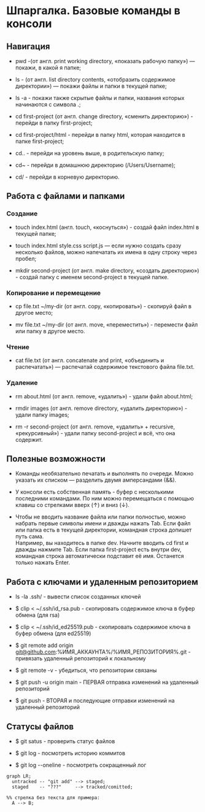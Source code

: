 # Шпаргалка. Базовые команды в консоли  

## Навигация  

* pwd -(от англ. print working directory, «показать рабочую папку») — покажи, в какой я папке;

* ls - (от англ. list directory contents, «отобразить содержимое директории») — покажи файлы и папки в текущей папке;

* ls -a - покажи также скрытые файлы и папки, названия которых начинаются с символа .;

* cd first-project (от англ. change directory, «сменить директорию») - перейди в папку first-project;

* cd first-project/html - перейди в папку html, которая находится в папке first-project;

* cd.. - перейди на уровень выше, в родительскую папку;

* cd~ - перейди в домашнюю директорию (/Users/Username);

* cd/ - перейди в корневую директорию.

## Работа с файлами и папками

### Создание

* touch index.html (англ. touch, «коснуться») - создай файл index.html в текущей папке;

* touch index.html style.css script.js — если нужно создать сразу несколько файлов, можно напечатать их имена в одну строку через пробел;

* mkdir second-project (от англ. make directory, «создать директорию») - создай папку с именем second-project в текущей папке.

### Копирование и перемещение

* cp file.txt ~/my-dir (от англ. copy, «копировать») - скопируй файл в другое место;

* mv file.txt ~/my-dir (от англ. move, «переместить») - перемести файл или папку в другое место.

### Чтение

* cat file.txt (от англ. concatenate and print, «объединить и распечатать») — распечатай содержимое текстового файла file.txt.

### Удаление

* rm about.html (от англ. remove, «удалить») - удали файл about.html;

* rmdir images (от англ. remove directory, «удалить директорию») - удали папку images;

* rm -r second-project (от англ. remove, «удалить» + recursive, «рекурсивный») - удали папку second-project и всё, что она содержит.

## Полезные возможности

* Команды необязательно печатать и выполнять по очереди. Можно указать их списком — разделить двумя амперсандами (&&). 

* У консоли есть собственная память - буфер с несколькими последними командами. По ним можно перемещаться с помощью клавиш со стрелками вверх (↑) и вниз (↓).

* Чтобы не вводить название файла или папки полностью, можно набрать первые символы имени и дважды нажать Tab. Если файл или папка есть в текущей директории, командная строка допишет путь сама.  
Например, вы находитесь в папке dev. Начните вводить cd first и дважды нажмите Tab. Если папка first-project есть внутри dev, командная строка автоматически подставит её имя. Останется только нажать Enter.

## Работа с ключами и удаленным репозиторием

* ls -la .ssh/ - вывести список созданных ключей

* $ clip < ~/.ssh/id_rsa.pub - скопировать содержимое ключа в буфер обмена (для rsa)

* $ clip < ~/.ssh/id_ed25519.pub - скопировать содержимое ключа в буфер обмена (для ed25519)

* $ git remote add origin git@github.com:%ИМЯ_АККАУНТА%/%ИМЯ_РЕПОЗИТОРИЯ%.git - привязать удаленный репозиторий к локальному

* $ git remote -v - убедиться, что репозитории связаны

* $ git push -u origin main - ПЕРВАЯ отправка изменений на удаленный репозиторий

* $ git push - ВТОРАЯ и последующие отправки изменений на удаленный репозиторий

## Статусы файлов

* $ git satus - проверить статус файлов

* $ git log - посмотреть историю коммитов

* $ git log --oneline - посмотреть сокращенный лог

```mermaid
graph LR;
  untracked -- "git add" --> staged;
  staged    -- "???"     --> tracked/comitted;

%% стрелка без текста для примера: 
  A --> B;
```







